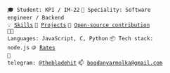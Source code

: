 <code>🎓 Student: KPI / IM-22</code>
<code>👷 Speciality: Software engineer / Backend</code><br>
<code>💡 [Skills](SKILLS.md)</code>
<code>🧻 [Projects](PROJECTS.md)</code>
<code>👀 [Open-source contribution](CONTRIBUTION.md)</code><br>
<code>🧑‍💻 Languages: JavaScript, C, Python</code>
<code>📦 Tech stack: node.js</code>
<code>🪙 [Rates](RATES.md)</code><br>
<code>💬 telegram: [@thebladehit](https://t.me/TheBladeHit)</code>
<code>📫 [boqdanyarmolka@gmail.com](mailto:boqdanyarmolka@gmail.com)</code>
